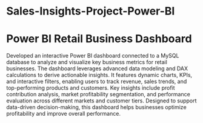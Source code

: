 # Sales-Insights-Project-Power-BI
# **Power BI Retail Business Dashboard**  

Developed an interactive Power BI dashboard connected to a MySQL database to analyze and visualize key business metrics for retail businesses. The dashboard leverages advanced data modeling and DAX calculations to derive actionable insights. It features dynamic charts, KPIs, and interactive filters, enabling users to track revenue, sales trends, and top-performing products and customers. Key insights include profit contribution analysis, market profitability segmentation, and performance evaluation across different markets and customer tiers. Designed to support data-driven decision-making, this dashboard helps businesses optimize profitability and improve overall performance.
